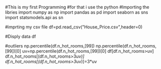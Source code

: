 #This is my first Programming 
#for that i use the python 
#Importing the libries
import numpy as np
import pandas as pd
import seaborn as sns
import statsmodels.api as sn

#imprting my csv file
df=pd.read_csv("House_Price.csv",header=0)

#Disply data
df

#outliers
np.percentile(df.n_hot_rooms,[99])
np.percentile(df.n_hot_rooms,[99])[0]
uv=np.percentile(df.n_hot_rooms,[99])[0]
df[df.n_hot_rooms>uv]
df.n_hot_rooms[(df.n_hot_rooms>3*uv)]
df.n_hot_rooms[(df.n_hot_rooms>3*uv)]=3*uv
